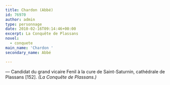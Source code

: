 ```yaml
---
title: Chardon (Abbé)
id: 76970
author: admin
type: personnage
date: 2010-02-16T09:14:46+00:00
excerpt: La Conquête de Plassans
novel:
  - conquete
main_name: 'Chardon '
secondary_name: Abbé

---
```

— Candidat du grand vicaire Fenil à la cure de Saint-Saturnin, cathédrale de Plassans [152]. _(La Conquête de Plassans.)_